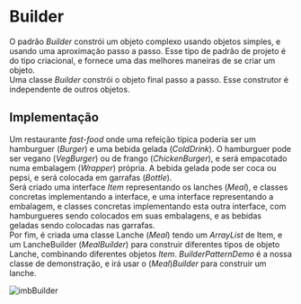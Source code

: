 # Builder

O padrão *Builder* constrói um objeto complexo usando objetos 
simples, e usando uma aproximação passo a passo.
Esse tipo de padrão de projeto é do tipo criacional, e fornece
uma das melhores maneiras de se criar um objeto.  
Uma classe *Builder* constrói o objeto final passo a passo. Esse
construtor é independente de outros objetos.  

## Implementação  

Um restaurante *fast-food* onde uma refeição típica poderia ser
um hamburguer (*Burger*) e uma bebida gelada (*ColdDrink*). O hamburguer pode 
ser vegano (*VegBurger*) ou de frango (*ChickenBurger*), e será empacotado numa
embalagem (*Wrapper*) própria. A bebida gelada pode ser coca ou pepsi, e será
colocada em garrafas (*Bottle*).  
Será criado uma interface *Item* representando os lanches (*Meal*), e classes
concretas implementando a interface, e uma interface representando
a embalagem, e classes concretas implementando esta outra interface,
com hamburgueres sendo colocados em suas embalagens, e as bebidas geladas 
sendo colocadas nas garrafas.  
Por fim, é criada uma classe Lanche (*Meal*) tendo um *ArrayList* de Item,
e um LancheBuilder (*MealBuilder*) para construir diferentes tipos de objeto
Lanche, combinando diferentes objetos *Item*. *BuilderPatternDemo* é a nossa
classe de demonstração, e irá usar o (*Meal*)*Builder* para construir um lanche.  

![imbBuilder](https://www.tutorialspoint.com/design_pattern/images/builder_pattern_uml_diagram.jpg)





